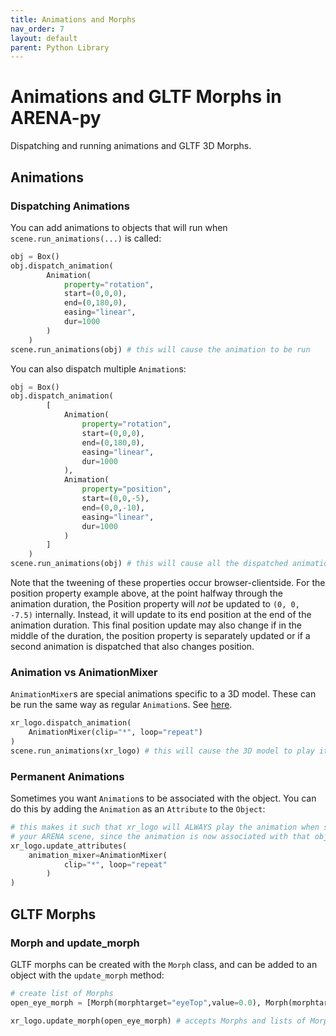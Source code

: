 ```yaml
---
title: Animations and Morphs
nav_order: 7
layout: default
parent: Python Library
---
```


# Animations and GLTF Morphs in ARENA-py

Dispatching and running animations and GLTF 3D Morphs.

##  Animations

### Dispatching Animations
You can add animations to objects that will run when `scene.run_animations(...)` is called:
```python
obj = Box()
obj.dispatch_animation(
        Animation(
            property="rotation",
            start=(0,0,0),
            end=(0,180,0),
            easing="linear",
            dur=1000
        )
    )
scene.run_animations(obj) # this will cause the animation to be run
```
You can also dispatch multiple `Animation`s:
```python
obj = Box()
obj.dispatch_animation(
        [
            Animation(
                property="rotation",
                start=(0,0,0),
                end=(0,180,0),
                easing="linear",
                dur=1000
            ),
            Animation(
                property="position",
                start=(0,0,-5),
                end=(0,0,-10),
                easing="linear",
                dur=1000
            )
        ]
    )
scene.run_animations(obj) # this will cause all the dispatched animations to be run.

```

Note that the tweening of these properties occur browser-clientside. For the position property example above, at the point halfway through the animation duration, the Position property will *not* be updated to `(0, 0, -7.5)` internally. Instead, it will update to its end position at the end of the animation duration. This final position update may also change if in the middle of the duration, the position property is separately updated or if a second animation is dispatched that also changes position.

### Animation vs AnimationMixer
`AnimationMixer`s are special animations specific to a 3D model. These can be run the same way as regular `Animation`s.
See [here](https://github.com/n5ro/aframe-extras/tree/master/src/loaders#animation).
```python
xr_logo.dispatch_animation(
    AnimationMixer(clip="*", loop="repeat")
)
scene.run_animations(xr_logo) # this will cause the 3D model to play its animations
```

### Permanent Animations
Sometimes you want `Animation`s to be associated with the object. You can do this by adding the `Animation` as an `Attribute` to the `Object`:
```python
# this makes it such that xr_logo will ALWAYS play the animation when someone joins
# your ARENA scene, since the animation is now associated with that object:
xr_logo.update_attributes(
    animation_mixer=AnimationMixer(
            clip="*", loop="repeat"
        )
)
```

## GLTF Morphs

### Morph and update_morph
GLTF morphs can be created with the `Morph` class, and can be added to an object with the `update_morph` method:
```python
# create list of Morphs
open_eye_morph = [Morph(morphtarget="eyeTop",value=0.0), Morph(morphtarget="eyeBottom",value=0.0)]

xr_logo.update_morph(open_eye_morph) # accepts Morphs and lists of Morph
```
